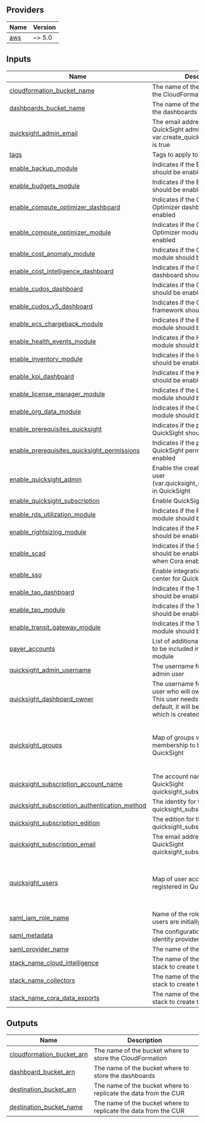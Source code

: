 <!-- BEGIN_TF_DOCS -->

## Providers

| Name                                             | Version |
| ------------------------------------------------ | ------- |
| <a name="provider_aws"></a> [aws](#provider_aws) | ~> 5.0  |

## Inputs

| Name                                                                                                                                                                     | Description                                                                                                                                                       | Type                                                                                                                                             | Default                              | Required |
| ------------------------------------------------------------------------------------------------------------------------------------------------------------------------ | ----------------------------------------------------------------------------------------------------------------------------------------------------------------- | ------------------------------------------------------------------------------------------------------------------------------------------------ | ------------------------------------ | :------: |
| <a name="input_cloudformation_bucket_name"></a> [cloudformation_bucket_name](#input_cloudformation_bucket_name)                                                          | The name of the bucket to store the CloudFormation                                                                                                                | `string`                                                                                                                                         | n/a                                  |   yes    |
| <a name="input_dashboards_bucket_name"></a> [dashboards_bucket_name](#input_dashboards_bucket_name)                                                                      | The name of the bucket to store the dashboards configurations                                                                                                     | `string`                                                                                                                                         | n/a                                  |   yes    |
| <a name="input_quicksight_admin_email"></a> [quicksight_admin_email](#input_quicksight_admin_email)                                                                      | The email address for the QuickSight admin user. Required if var.create_quicksight_admin_user is true                                                             | `string`                                                                                                                                         | n/a                                  |   yes    |
| <a name="input_tags"></a> [tags](#input_tags)                                                                                                                            | Tags to apply to all resources                                                                                                                                    | `map(string)`                                                                                                                                    | n/a                                  |   yes    |
| <a name="input_enable_backup_module"></a> [enable_backup_module](#input_enable_backup_module)                                                                            | Indicates if the Backup module should be enabled                                                                                                                  | `bool`                                                                                                                                           | `true`                               |    no    |
| <a name="input_enable_budgets_module"></a> [enable_budgets_module](#input_enable_budgets_module)                                                                         | Indicates if the Budget module should be enabled                                                                                                                  | `bool`                                                                                                                                           | `true`                               |    no    |
| <a name="input_enable_compute_optimizer_dashboard"></a> [enable_compute_optimizer_dashboard](#input_enable_compute_optimizer_dashboard)                                  | Indicates if the Compute Optimizer dashboard should be enabled                                                                                                    | `bool`                                                                                                                                           | `true`                               |    no    |
| <a name="input_enable_compute_optimizer_module"></a> [enable_compute_optimizer_module](#input_enable_compute_optimizer_module)                                           | Indicates if the Compute Optimizer module should be enabled                                                                                                       | `bool`                                                                                                                                           | `true`                               |    no    |
| <a name="input_enable_cost_anomaly_module"></a> [enable_cost_anomaly_module](#input_enable_cost_anomaly_module)                                                          | Indicates if the Cost Anomaly module should be enabled                                                                                                            | `bool`                                                                                                                                           | `true`                               |    no    |
| <a name="input_enable_cost_intelligence_dashboard"></a> [enable_cost_intelligence_dashboard](#input_enable_cost_intelligence_dashboard)                                  | Indicates if the Cost Intelligence dashboard should be enabled                                                                                                    | `bool`                                                                                                                                           | `true`                               |    no    |
| <a name="input_enable_cudos_dashboard"></a> [enable_cudos_dashboard](#input_enable_cudos_dashboard)                                                                      | Indicates if the CUDOS dashboard should be enabled                                                                                                                | `bool`                                                                                                                                           | `false`                              |    no    |
| <a name="input_enable_cudos_v5_dashboard"></a> [enable_cudos_v5_dashboard](#input_enable_cudos_v5_dashboard)                                                             | Indicates if the CUDOS V5 framework should be enabled                                                                                                             | `bool`                                                                                                                                           | `true`                               |    no    |
| <a name="input_enable_ecs_chargeback_module"></a> [enable_ecs_chargeback_module](#input_enable_ecs_chargeback_module)                                                    | Indicates if the ECS Chargeback module should be enabled                                                                                                          | `bool`                                                                                                                                           | `false`                              |    no    |
| <a name="input_enable_health_events_module"></a> [enable_health_events_module](#input_enable_health_events_module)                                                       | Indicates if the Health Events module should be enabled                                                                                                           | `bool`                                                                                                                                           | `true`                               |    no    |
| <a name="input_enable_inventory_module"></a> [enable_inventory_module](#input_enable_inventory_module)                                                                   | Indicates if the Inventory module should be enabled                                                                                                               | `bool`                                                                                                                                           | `true`                               |    no    |
| <a name="input_enable_kpi_dashboard"></a> [enable_kpi_dashboard](#input_enable_kpi_dashboard)                                                                            | Indicates if the KPI dashboard should be enabled                                                                                                                  | `bool`                                                                                                                                           | `true`                               |    no    |
| <a name="input_enable_license_manager_module"></a> [enable_license_manager_module](#input_enable_license_manager_module)                                                 | Indicates if the License Manager module should be enabled                                                                                                         | `bool`                                                                                                                                           | `false`                              |    no    |
| <a name="input_enable_org_data_module"></a> [enable_org_data_module](#input_enable_org_data_module)                                                                      | Indicates if the Organization Data module should be enabled                                                                                                       | `bool`                                                                                                                                           | `true`                               |    no    |
| <a name="input_enable_prerequisites_quicksight"></a> [enable_prerequisites_quicksight](#input_enable_prerequisites_quicksight)                                           | Indicates if the prerequisites for QuickSight should be enabled                                                                                                   | `bool`                                                                                                                                           | `true`                               |    no    |
| <a name="input_enable_prerequisites_quicksight_permissions"></a> [enable_prerequisites_quicksight_permissions](#input_enable_prerequisites_quicksight_permissions)       | Indicates if the prerequisites for QuickSight permissions should be enabled                                                                                       | `bool`                                                                                                                                           | `true`                               |    no    |
| <a name="input_enable_quicksight_admin"></a> [enable_quicksight_admin](#input_enable_quicksight_admin)                                                                   | Enable the creation of an admin user (var.quicksight_dashboard_owner) in QuickSight                                                                               | `bool`                                                                                                                                           | `true`                               |    no    |
| <a name="input_enable_quicksight_subscription"></a> [enable_quicksight_subscription](#input_enable_quicksight_subscription)                                              | Enable QuickSight subscription                                                                                                                                    | `bool`                                                                                                                                           | `false`                              |    no    |
| <a name="input_enable_rds_utilization_module"></a> [enable_rds_utilization_module](#input_enable_rds_utilization_module)                                                 | Indicates if the RDS Utilization module should be enabled                                                                                                         | `bool`                                                                                                                                           | `true`                               |    no    |
| <a name="input_enable_rightsizing_module"></a> [enable_rightsizing_module](#input_enable_rightsizing_module)                                                             | Indicates if the Rightsizing module should be enabled                                                                                                             | `bool`                                                                                                                                           | `true`                               |    no    |
| <a name="input_enable_scad"></a> [enable_scad](#input_enable_scad)                                                                                                       | Indicates if the SCAD module should be enabled, only available when Cora enabled                                                                                  | `bool`                                                                                                                                           | `false`                              |    no    |
| <a name="input_enable_sso"></a> [enable_sso](#input_enable_sso)                                                                                                          | Enable integration with identity center for QuickSight                                                                                                            | `bool`                                                                                                                                           | `true`                               |    no    |
| <a name="input_enable_tao_dashboard"></a> [enable_tao_dashboard](#input_enable_tao_dashboard)                                                                            | Indicates if the TAO dashboard should be enabled                                                                                                                  | `bool`                                                                                                                                           | `false`                              |    no    |
| <a name="input_enable_tao_module"></a> [enable_tao_module](#input_enable_tao_module)                                                                                     | Indicates if the TAO module should be enabled                                                                                                                     | `bool`                                                                                                                                           | `true`                               |    no    |
| <a name="input_enable_transit_gateway_module"></a> [enable_transit_gateway_module](#input_enable_transit_gateway_module)                                                 | Indicates if the Transit Gateway module should be enabled                                                                                                         | `bool`                                                                                                                                           | `true`                               |    no    |
| <a name="input_payer_accounts"></a> [payer_accounts](#input_payer_accounts)                                                                                              | List of additional payer accounts to be included in the collectors module                                                                                         | `list(string)`                                                                                                                                   | `[]`                                 |    no    |
| <a name="input_quicksight_admin_username"></a> [quicksight_admin_username](#input_quicksight_admin_username)                                                             | The username for the QuickSight admin user                                                                                                                        | `string`                                                                                                                                         | `"admin"`                            |    no    |
| <a name="input_quicksight_dashboard_owner"></a> [quicksight_dashboard_owner](#input_quicksight_dashboard_owner)                                                          | The username for the QuickSight user who will own the dashboards. This user needs to exist. By default, it will be the admin user which is created by the module. | `string`                                                                                                                                         | `"admin"`                            |    no    |
| <a name="input_quicksight_groups"></a> [quicksight_groups](#input_quicksight_groups)                                                                                     | Map of groups with user membership to be added to QuickSight                                                                                                      | <pre>map(object({<br/> description = optional(string)<br/> namespace = optional(string)<br/> members = optional(list(string), [])<br/> }))</pre> | `{}`                                 |    no    |
| <a name="input_quicksight_subscription_account_name"></a> [quicksight_subscription_account_name](#input_quicksight_subscription_account_name)                            | The account name for the QuickSight quicksight_subscription edition                                                                                               | `string`                                                                                                                                         | `null`                               |    no    |
| <a name="input_quicksight_subscription_authentication_method"></a> [quicksight_subscription_authentication_method](#input_quicksight_subscription_authentication_method) | The identity for the QuickSight quicksight_subscription edition                                                                                                   | `string`                                                                                                                                         | `"IAM_AND_QUICKSIGHT"`               |    no    |
| <a name="input_quicksight_subscription_edition"></a> [quicksight_subscription_edition](#input_quicksight_subscription_edition)                                           | The edition for the QuickSight quicksight_subscription                                                                                                            | `string`                                                                                                                                         | `"ENTERPRISE"`                       |    no    |
| <a name="input_quicksight_subscription_email"></a> [quicksight_subscription_email](#input_quicksight_subscription_email)                                                 | The email address for the QuickSight quicksight_subscription edition                                                                                              | `string`                                                                                                                                         | `null`                               |    no    |
| <a name="input_quicksight_users"></a> [quicksight_users](#input_quicksight_users)                                                                                        | Map of user accounts to be registered in QuickSight                                                                                                               | <pre>map(object({<br/> identity_type = string<br/> namespace = optional(string, "default")<br/> role = optional(string, "READER")<br/> }))</pre> | `{}`                                 |    no    |
| <a name="input_saml_iam_role_name"></a> [saml_iam_role_name](#input_saml_iam_role_name)                                                                                  | Name of the role all authentication users are initially given                                                                                                     | `string`                                                                                                                                         | `"aws-cudos-sso"`                    |    no    |
| <a name="input_saml_metadata"></a> [saml_metadata](#input_saml_metadata)                                                                                                 | The configuration for the SAML identity provider                                                                                                                  | `string`                                                                                                                                         | `""`                                 |    no    |
| <a name="input_saml_provider_name"></a> [saml_provider_name](#input_saml_provider_name)                                                                                  | The name of the SAML provider                                                                                                                                     | `string`                                                                                                                                         | `"aws-cudos-sso"`                    |    no    |
| <a name="input_stack_name_cloud_intelligence"></a> [stack_name_cloud_intelligence](#input_stack_name_cloud_intelligence)                                                 | The name of the CloudFormation stack to create the dashboards                                                                                                     | `string`                                                                                                                                         | `"CI-Cloud-Intelligence-Dashboards"` |    no    |
| <a name="input_stack_name_collectors"></a> [stack_name_collectors](#input_stack_name_collectors)                                                                         | The name of the CloudFormation stack to create the collectors                                                                                                     | `string`                                                                                                                                         | `"CidDataCollectionStack"`           |    no    |
| <a name="input_stack_name_cora_data_exports"></a> [stack_name_cora_data_exports](#input_stack_name_cora_data_exports)                                                    | The name of the CloudFormation stack to create the Data Exports                                                                                                   | `string`                                                                                                                                         | `"CidDataExportsDestinationStack"`   |    no    |

## Outputs

| Name                                                                                                           | Description                                                     |
| -------------------------------------------------------------------------------------------------------------- | --------------------------------------------------------------- |
| <a name="output_cloudformation_bucket_arn"></a> [cloudformation_bucket_arn](#output_cloudformation_bucket_arn) | The name of the bucket where to store the CloudFormation        |
| <a name="output_dashboard_bucket_arn"></a> [dashboard_bucket_arn](#output_dashboard_bucket_arn)                | The name of the bucket where to store the dashboards            |
| <a name="output_destination_bucket_arn"></a> [destination_bucket_arn](#output_destination_bucket_arn)          | The name of the bucket where to replicate the data from the CUR |
| <a name="output_destination_bucket_name"></a> [destination_bucket_name](#output_destination_bucket_name)       | The name of the bucket where to replicate the data from the CUR |

<!-- END_TF_DOCS -->
